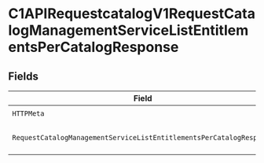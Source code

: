 # C1APIRequestcatalogV1RequestCatalogManagementServiceListEntitlementsPerCatalogResponse


## Fields

| Field                                                                                                                                                                         | Type                                                                                                                                                                          | Required                                                                                                                                                                      | Description                                                                                                                                                                   |
| ----------------------------------------------------------------------------------------------------------------------------------------------------------------------------- | ----------------------------------------------------------------------------------------------------------------------------------------------------------------------------- | ----------------------------------------------------------------------------------------------------------------------------------------------------------------------------- | ----------------------------------------------------------------------------------------------------------------------------------------------------------------------------- |
| `HTTPMeta`                                                                                                                                                                    | [components.HTTPMetadata](../../models/components/httpmetadata.md)                                                                                                            | :heavy_check_mark:                                                                                                                                                            | N/A                                                                                                                                                                           |
| `RequestCatalogManagementServiceListEntitlementsPerCatalogResponse`                                                                                                           | [*components.RequestCatalogManagementServiceListEntitlementsPerCatalogResponse](../../models/components/requestcatalogmanagementservicelistentitlementspercatalogresponse.md) | :heavy_minus_sign:                                                                                                                                                            | The RequestCatalogManagementServiceListEntitlementsPerCatalogResponse message contains a list of results and a nextPageToken if applicable.                                   |